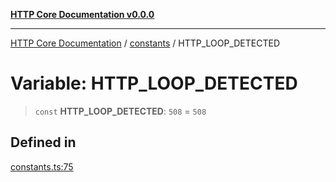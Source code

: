 [**HTTP Core Documentation v0.0.0**](../../README.md)

***

[HTTP Core Documentation](../../modules.md) / [constants](../README.md) / HTTP\_LOOP\_DETECTED

# Variable: HTTP\_LOOP\_DETECTED

> `const` **HTTP\_LOOP\_DETECTED**: `508` = `508`

## Defined in

[constants.ts:75](https://github.com/stonemjs/http-core/blob/a162480c16327760396238c341daab61793d5440/src/constants.ts#L75)
